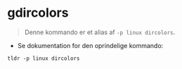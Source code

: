 # gdircolors

> Denne kommando er et alias af `-p linux dircolors`.

- Se dokumentation for den oprindelige kommando:

`tldr -p linux dircolors`
